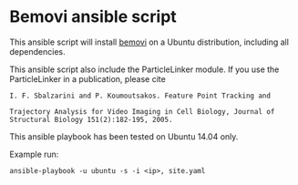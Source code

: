 Bemovi ansible script
=====================

This ansible script will install [bemovi](http://bemovi.info/) on a
Ubuntu distribution, including all dependencies.

This ansible script also include the ParticleLinker module. If you use
the ParticleLinker in a publication, please cite

    I. F. Sbalzarini and P. Koumoutsakos. Feature Point Tracking and

    Trajectory Analysis for Video Imaging in Cell Biology, Journal of
    Structural Biology 151(2):182-195, 2005.

This ansible playbook has been tested on Ubuntu 14.04 only.

Example run:

    ansible-playbook -u ubuntu -s -i <ip>, site.yaml
